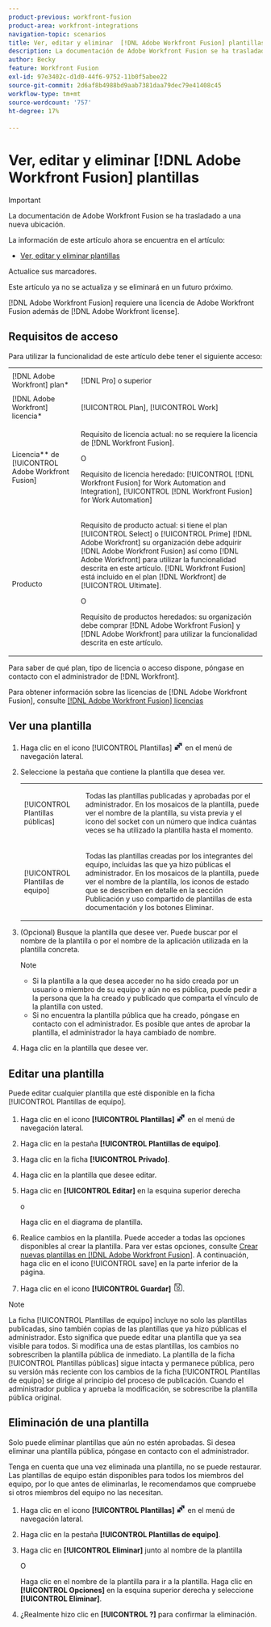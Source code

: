 ```yaml
---
product-previous: workfront-fusion
product-area: workfront-integrations
navigation-topic: scenarios
title: Ver, editar y eliminar  [!DNL Adobe Workfront Fusion] plantillas
description: La documentación de Adobe Workfront Fusion se ha trasladado a una nueva ubicación. Este artículo ha quedado obsoleto, pero contiene un vínculo al nuevo artículo que cubre esta funcionalidad.
author: Becky
feature: Workfront Fusion
exl-id: 97e3402c-d1d0-44f6-9752-11b0f5abee22
source-git-commit: 2d6af8b4988bd9aab7381daa79dec79e41408c45
workflow-type: tm+mt
source-wordcount: '757'
ht-degree: 17%

---
```


# Ver, editar y eliminar [!DNL Adobe Workfront Fusion] plantillas

>[!IMPORTANT]
>
>La documentación de Adobe Workfront Fusion se ha trasladado a una nueva ubicación.
>
>La información de este artículo ahora se encuentra en el artículo:
>
>* [Ver, editar y eliminar plantillas](https://experienceleague.adobe.com/docs/workfront-fusion/using/create-and-manage-templates/view-edit-and-delete-fusion-templates.html)
>
>Actualice sus marcadores.
>
>Este artículo ya no se actualiza y se eliminará en un futuro próximo.

[!DNL Adobe Workfront Fusion] requiere una licencia de Adobe Workfront Fusion además de [!DNL Adobe Workfront license].

## Requisitos de acceso

Para utilizar la funcionalidad de este artículo debe tener el siguiente acceso:

<table style="table-layout:auto"> 
 <col> 
 <col> 
 <tbody> 
  <tr> 
    <td role="rowheader">[!DNL Adobe Workfront] plan*</td> 
   <td> <p>[!DNL Pro] o superior</p> </td> 
  </tr> 
  <tr data-mc-conditions=""> 
   <td role="rowheader">[!DNL Adobe Workfront] licencia*</td> 
   <td> <p>[!UICONTROL Plan], [!UICONTROL Work]</p> </td> 
  </tr> 
  <tr> 
   <td role="rowheader">Licencia** de [!UICONTROL Adobe Workfront Fusion]</td> 
  <td>
   <p>Requisito de licencia actual: no se requiere la licencia de [!DNL Workfront Fusion].</p>
   <p>O</p>
   <p>Requisito de licencia heredado: [!UICONTROL [!DNL Workfront Fusion] for Work Automation and Integration], [!UICONTROL [!DNL Workfront Fusion] for Work Automation]</p>
   </td>  
  </tr> 
  <tr> 
   <td role="rowheader">Producto</td> 
   <td>
   <p>Requisito de producto actual: si tiene el plan [!UICONTROL Select] o [!UICONTROL Prime] [!DNL Adobe Workfront] su organización debe adquirir [!DNL Adobe Workfront Fusion] así como [!DNL Adobe Workfront] para utilizar la funcionalidad descrita en este artículo. [!DNL Workfront Fusion] está incluido en el plan [!DNL Workfront] de [!UICONTROL Ultimate].</p>
   <p>O</p>
   <p>Requisito de productos heredados: su organización debe comprar [!DNL Adobe Workfront Fusion] y [!DNL Adobe Workfront] para utilizar la funcionalidad descrita en este artículo.</p>
   </td> 
  </tr> 
 </tbody> 
</table>

Para saber de qué plan, tipo de licencia o acceso dispone, póngase en contacto con el administrador de [!DNL Workfront].

Para obtener información sobre las licencias de [!DNL Adobe Workfront Fusion], consulte [[!DNL Adobe Workfront Fusion] licencias](../../../workfront-fusion/get-started/license-automation-vs-integration.md)

## Ver una plantilla

1. Haga clic en el icono [!UICONTROL Plantillas] ![](assets/fusion-template-icon.png) en el menú de navegación lateral.
1. Seleccione la pestaña que contiene la plantilla que desea ver.

   <table style="table-layout:auto"> 
    <col> 
    <col> 
    <tbody> 
     <tr> 
      <td role="rowheader">[!UICONTROL Plantillas públicas]</td> 
      <td> <p> Todas las plantillas publicadas y aprobadas por el administrador. En los mosaicos de la plantilla, puede ver el nombre de la plantilla, su vista previa y el icono del socket con un número que indica cuántas veces se ha utilizado la plantilla hasta el momento.</p> </td> 
     </tr> 
     <tr> 
      <td role="rowheader">[!UICONTROL Plantillas de equipo]</td> 
      <td> <p>Todas las plantillas creadas por los integrantes del equipo, incluidas las que ya hizo públicas el administrador. En los mosaicos de la plantilla, puede ver el nombre de la plantilla, los iconos de estado que se describen en detalle en la sección Publicación y uso compartido de plantillas de esta documentación y los botones Eliminar.</p> </td> 
     </tr> 
    </tbody> 
   </table>

1. (Opcional) Busque la plantilla que desee ver. Puede buscar por el nombre de la plantilla o por el nombre de la aplicación utilizada en la plantilla concreta.

   >[!NOTE]
   >
   >* Si la plantilla a la que desea acceder no ha sido creada por un usuario o miembro de su equipo y aún no es pública, puede pedir a la persona que la ha creado y publicado que comparta el vínculo de la plantilla con usted.
   >* Si no encuentra la plantilla pública que ha creado, póngase en contacto con el administrador. Es posible que antes de aprobar la plantilla, el administrador la haya cambiado de nombre.


1. Haga clic en la plantilla que desee ver.

## Editar una plantilla

Puede editar cualquier plantilla que esté disponible en la ficha [!UICONTROL Plantillas de equipo].

1. Haga clic en el icono **[!UICONTROL Plantillas]** ![](assets/fusion-template-icon.png) en el menú de navegación lateral.
1. Haga clic en la pestaña **[!UICONTROL Plantillas de equipo]**.
1. Haga clic en la ficha **[!UICONTROL Privado]**.
1. Haga clic en la plantilla que desee editar.
1. Haga clic en **[!UICONTROL Editar]** en la esquina superior derecha

   o

   Haga clic en el diagrama de plantilla.

1. Realice cambios en la plantilla. Puede acceder a todas las opciones disponibles al crear la plantilla. Para ver estas opciones, consulte [Crear nuevas plantillas en [!DNL Adobe Workfront Fusion]](../../../workfront-fusion/scenarios/templates/create-new-fusion-templates.md). A continuación, haga clic en el icono [!UICONTROL save] en la parte inferior de la página.
1. Haga clic en el icono **[!UICONTROL Guardar]** ![](assets/save-icon.png).

>[!NOTE]
>
>La ficha [!UICONTROL Plantillas de equipo] incluye no solo las plantillas publicadas, sino también copias de las plantillas que ya hizo públicas el administrador. Esto significa que puede editar una plantilla que ya sea visible para todos. Si modifica una de estas plantillas, los cambios no sobrescriben la plantilla pública de inmediato. La plantilla de la ficha [!UICONTROL Plantillas públicas] sigue intacta y permanece pública, pero su versión más reciente con los cambios de la ficha [!UICONTROL Plantillas de equipo] se dirige al principio del proceso de publicación. Cuando el administrador publica y aprueba la modificación, se sobrescribe la plantilla pública original.

## Eliminación de una plantilla

Solo puede eliminar plantillas que aún no estén aprobadas. Si desea eliminar una plantilla pública, póngase en contacto con el administrador.

Tenga en cuenta que una vez eliminada una plantilla, no se puede restaurar. Las plantillas de equipo están disponibles para todos los miembros del equipo, por lo que antes de eliminarlas, le recomendamos que compruebe si otros miembros del equipo no las necesitan.

1. Haga clic en el icono **[!UICONTROL Plantillas]** ![](assets/fusion-template-icon.png) en el menú de navegación lateral.
1. Haga clic en la pestaña **[!UICONTROL Plantillas de equipo]**.
1. Haga clic en **[!UICONTROL Eliminar]** junto al nombre de la plantilla

   O

   Haga clic en el nombre de la plantilla para ir a la plantilla. Haga clic en **[!UICONTROL Opciones]** en la esquina superior derecha y seleccione **[!UICONTROL Eliminar]**.

1. ¿Realmente hizo clic en **[!UICONTROL ?]** para confirmar la eliminación.
